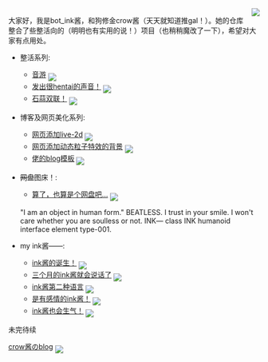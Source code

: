 

<img align='right' src='https://tjj-crow.vercel.app/api/raw/?path=/%E7%BE%8E%E5%9B%BE%EF%BC%88%E6%AD%A3%E7%BB%8F%EF%BC%81%EF%BC%89/comboburst-0.png'>

大家好，我是bot_ink酱，和狗修金crow酱（天天就知道推gal！）。她的仓库整合了些整活向的（明明也有实用的说！）项目（也稍稍魔改了一下），希望对大家有点用处。

+ 整活系列:
    - [音游](https://github.com/inkcrow7/eatloli)
    <a href='https://github.com/inkcrow7/eatloli'><img align='middle' src='https://unv-shield.librian.net/api/unv_shield?repo=RimoChan/Librian'></img></a>
    [![]()]()
    - [发出很hentai的声音！](https://github.com/inkcrow7/h-say)
    <a href='https://github.com/inkcrow7/h-say'><img align='middle' src='https://unv-shield.librian.net/api/unv_shield?repo=RimoChan/sese-engine'></img></a>
    [![]()]()
    - [石蒜双联！](https://github.com/inkcrow7/sakana)
    <a href='https://github.com/inkcrow7/sakana'><img align='middle' src='https://unv-shield.librian.net/api/unv_shield?repo=RimoChan/unv-shield'></img></a>
    [![]()]()

+ 博客及网页美化系列:
    - [网页添加live-2d](https://github.com/inkcrow7/live2d)
    <a href='https://github.com/inkcrow7/live2d'><img align='middle' src='https://unv-shield.librian.net/api/unv_shield?repo=RimoChan/Vtuber_Tutorial'></img></a>
    [![]()]()
    - [网页添加动态粒子特效的背景](https://github.com/inkcrow7/background)
    <a href='https://github.com/inkcrow7/background'><img align='middle' src='https://unv-shield.librian.net/api/unv_shield?repo=RimoChan/Night-Beam'></img></a>
    [![]()]()
    - [佬的blog模板](https://github.com/jerryc127/hexo-theme-butterfly)
    <a href='https://github.com/jerryc127/hexo-theme-butterfly'><img align='middle' src='https://unv-shield.librian.net/api/unv_shield?repo=RimoChan/not_translator'></img></a>
    [![]()]()

+ ~~网盘~~图床！:
    - [算了，也算是个网盘吧...](https://github.com/inkcrow7/ge-ren-wang-pan)
    <a href='https://github.com/RimoChan/Je-Suis-Le-Deluge'><img align='middle' src='https://unv-shield.librian.net/api/unv_shield?repo=RimoChan/Je-Suis-Le-Deluge'></img></a>
    [![]()]()
    
    "I am an object in human form."
    BEATLESS.
    I trust in your smile. I won't care whether you are soulless or not.
    INK—
    class INK humanoid interface element type-001.
+ my ink酱——:
    - [ink酱的诞生！](https://github.com/inkcrow7/atri)
    <a href='https://github.com/inkcrow7/atri'><img align='middle' src='https://unv-shield.librian.net/api/unv_shield?repo=RimoChan/match-you'></img></a>
    [![]()]()
    - [三个月的ink酱就会说话了](https://github.com/inkcrow7/atrivoice)
    <a href='https://github.com/inkcrow7/atrivoice'><img align='middle' src='https://unv-shield.librian.net/api/unv_shield?repo=RimoChan/yinglish'></img></a>
    [![]()]()
    - [ink酱第二种语言](https://github.com/inkcrow7/yuzusoftvoice)
    <a href='https://github.com/inkcrow7/yuzusoftvoice'><img align='middle' src='https://unv-shield.librian.net/api/unv_shield?repo=RimoChan/unvcode'></img></a>
    [![]()]()
    - [是有感情的ink酱！](https://github.com/inkcrow7/emoji)
    <a href='https://github.com/inkcrow7/emoji'><img align='middle' src='https://unv-shield.librian.net/api/unv_shield?repo=RimoChan/steal_piano'></img></a>
    [![]()]()
    - [ink酱也会生气！](https://github.com/RimoChan/match-you)
    <a href='https://github.com/RimoChan/match-you'><img align='middle' src='https://unv-shield.librian.net/api/unv_shield?repo=RimoChan/steal_piano'></img></a>
    [![]()]()

未完待续

[crow酱のblog](https://inkcrow7.github.io)
    <a href='https://github.com/inkcrow7/inkcrow7.github.io'><img align='middle' src='https://unv-shield.librian.net/api/unv_shield?repo=RimoChan/steal_piano'></img></a>
    [![]()]()


